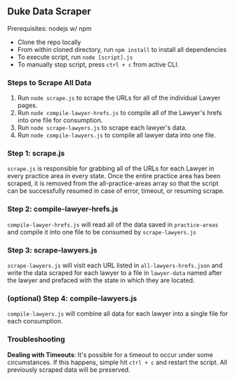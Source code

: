 ## Duke Data Scraper

Prerequisites: nodejs w/ npm

* Clone the repo locally
* From within cloned directory, run `npm install` to install all dependencies
* To execute script, run `node [script].js`
* To manually stop script, press `ctrl + c` from active CLI.

### Steps to Scrape All Data

1. Run `node scrape.js` to scrape the URLs for all of the individual Lawyer pages.
2. Run `node compile-lawyer-hrefs.js` to compile all of the Lawyer's hrefs into one file for consumption.
3. Run `node scrape-lawyers.js` to scrape each lawyer's data.
4. Run `node compile-lawyers.js` to compile all lawyer data into one file.

### Step 1: scrape.js

`scrape.js` is responsible for grabbing all of the URLs for each Lawyer in every practice area in every state. Once the entire practice area has been scraped, it is removed from the all-practice-areas array so that the script can be successfully resumed in case of error, timeout, or resuming scrape.

### Step 2: compile-lawyer-hrefs.js

`compile-lawyer-hrefs.js` will read all of the data saved in `practice-areas` and compile it into one file to be consumed by `scrape-lawyers.js`

### Step 3: scrape-lawyers.js

`scrape-lawyers.js` will visit each URL listed in  `all-lawyers-hrefs.json` and write the data scraped for each lawyer to a file in `lawyer-data` named after the lawyer and prefaced with the state in which they are located.

### (optional) Step 4: compile-lawyers.js 

`compile-lawyers.js` will combine all data for each lawyer into a single file for each consumption.

### Troubleshooting

**Dealing with Timeouts**:
It's possible for a timeout to occur under some circumstances. If this happens, simple hit `ctrl + c` and restart the script. All previously scraped data will be preserved. 